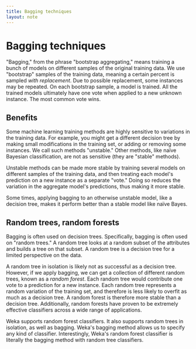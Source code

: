```yaml
---
title: Bagging techniques
layout: note
---
```


# Bagging techniques

"Bagging," from the phrase "bootstrap aggregating," means training a bunch of models on different samples of the original training data. We use "bootstrap" samples of the training data, meaning a certain percent is sampled *with replacement*. Due to possible replacement, some instances may be repeated. On each bootstrap sample, a model is trained. All the trained models ultimately have one vote when applied to a new unknown instance. The most common vote wins.

## Benefits

Some machine learning training methods are highly sensitive to variations in the training data. For example, you might get a different decision tree by making small modifications in the training set, or adding or removing some instances. We call such methods "unstable." Other methods, like naïve Bayesian classification, are not as sensitive (they are "stable" methods).

Unstable methods can be made more stable by training several models on different samples of the training data, and then treating each model's prediction on a new instance as a separate "vote." Doing so reduces the variation in the aggregate model's predictions, thus making it more stable.

Some times, applying bagging to an otherwise unstable model, like a decision tree, makes it perform better than a stable model like naïve Bayes.

## Random trees, random forests

Bagging is often used on decision trees. Specifically, bagging is often used on "random trees." A random tree looks at a random subset of the attributes and builds a tree on that subset. A random tree is a decision tree for a limited perspective on the data.

A random tree in isolation is likely not as successful as a decision tree. However, if we apply bagging, we can get a collection of different random trees, known as a *random forest*. Each random tree would contribute one vote to a prediction for a new instance. Each random tree represents a random variation of the training set, and therefore is less likely to overfit as much as a decision tree. A random forest is therefore more stable than a decision tree. Additionally, random forests have proven to be extremely effective classifiers across a wide range of applications.

Weka supports random forest classifiers. It also supports random trees in isolation, as well as bagging. Weka's bagging method allows us to specify any kind of classifier. Interestingly, Weka's random forest classifier is literally the bagging method with random tree classifiers.
